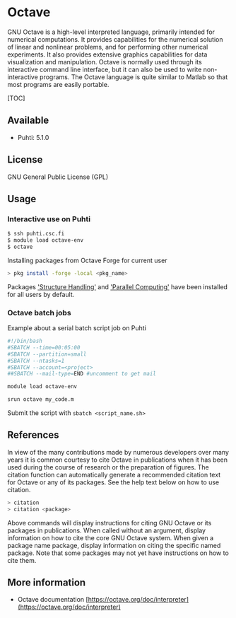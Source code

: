 # Octave

GNU Octave is a high-level interpreted language, primarily intended for numerical computations. It provides capabilities for the numerical solution of linear and nonlinear problems, and for performing other numerical experiments. It also provides extensive graphics capabilities for data visualization and manipulation. Octave is normally used through its interactive command line interface, but it can also be used to write non-interactive programs. The Octave language is quite similar to Matlab so that most programs are easily portable.

[TOC]

## Available

- Puhti: 5.1.0

## License

GNU General Public License (GPL)

## Usage

### Interactive use on Puhti

```bash
$ ssh puhti.csc.fi
$ module load octave-env
$ octave
```
Installing packages from Octave Forge for current user

```bash
> pkg install -forge -local <pkg_name>
```

Packages ['Structure Handling'](https://octave.sourceforge.io/struct/index.html) and ['Parallel Computing'](https://octave.sourceforge.io/parallel/index.html) have been installed for all users by default.

### Octave batch jobs

Example about a serial batch script job on Puhti

```bash
#!/bin/bash
#SBATCH --time=00:05:00
#SBATCH --partition=small
#SBATCH --ntasks=1
#SBATCH --account=<project>
##SBATCH --mail-type=END #uncomment to get mail

module load octave-env

srun octave my_code.m
```

Submit the script with `sbatch <script_name.sh>`

## References

In view of the many contributions made by numerous developers over many years it is common courtesy to cite Octave in publications when it has been used during the course of research or the preparation of figures. The citation function can automatically generate a recommended citation text for Octave or any of its packages. See the help text below on how to use citation.

```bash
> citation
> citation <package>
```

Above commands will display instructions for citing GNU Octave or its packages in publications. When called without an argument, display information on how to cite the core GNU Octave system. When given a package name package, display information on citing the specific named package. Note that some packages may not yet have instructions on how to cite them.

## More information

- Octave documentation [https://octave.org/doc/interpreter](https://octave.org/doc/interpreter)
